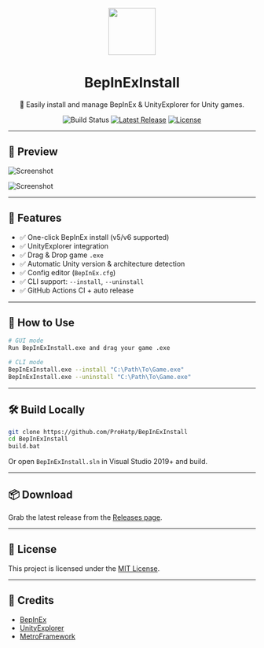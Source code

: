 
<p align="center">
  <img src="Assets/icon.ico" height="96" />
  <h1 align="center">BepInExInstall</h1>
  <p align="center">🔧 Easily install and manage BepInEx & UnityExplorer for Unity games.</p>
  <p align="center">
    <img src="https://github.com/ProHatp/BepInExInstall/actions/workflows/build-and-release.yml/badge.svg" alt="Build Status">
    <a href="https://github.com/ProHatp/BepInExInstall/releases"><img src="https://img.shields.io/github/v/release/ProHatp/BepInExInstall?label=latest" alt="Latest Release"></a>
    <a href="http://codebuilding.org"><img src="https://user-images.githubusercontent.com/7288322/34429117-c74dbd12-ecb8-11e7-896d-46369cd0de5b.png" alt="License"></a>
  </p>
</p>

---

## 📸 Preview

![Screenshot](https://i.imgur.com/zr9pF30.png)

![Screenshot](https://i.imgur.com/MEx6IpU.jpeg)

---

## 🚀 Features

- ✅ One-click BepInEx install (v5/v6 supported)
- ✅ UnityExplorer integration
- ✅ Drag & Drop game `.exe`
- ✅ Automatic Unity version & architecture detection
- ✅ Config editor (`BepInEx.cfg`)
- ✅ CLI support: `--install`, `--uninstall`
- ✅ GitHub Actions CI + auto release

---

## 🔧 How to Use

```bash
# GUI mode
Run BepInExInstall.exe and drag your game .exe

# CLI mode
BepInExInstall.exe --install "C:\Path\To\Game.exe"
BepInExInstall.exe --uninstall "C:\Path\To\Game.exe"
```

---

## 🛠️ Build Locally

```bash
git clone https://github.com/ProHatp/BepInExInstall
cd BepInExInstall
build.bat
```

Or open `BepInExInstall.sln` in Visual Studio 2019+ and build.

---

## 📦 Download

Grab the latest release from the [Releases page](https://github.com/ProHatp/BepInExInstall/releases).

---

## 📄 License

This project is licensed under the [MIT License](LICENSE).

---

## 🙏 Credits

- [BepInEx](https://github.com/BepInEx/BepInEx)
- [UnityExplorer](https://github.com/sinai-dev/UnityExplorer)
- [MetroFramework](https://github.com/thielj/MetroFramework)
